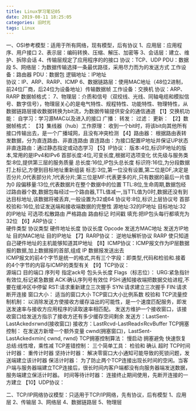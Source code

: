 ```yaml
---
title: Linux学习笔记05
date: 2019-08-11 18:25:05
categories: 旧时光
tags: Linux
---
```

一、OSI参考模型：适用于所有网络，现有模型，后有协议
1、应用层：应用程序、用户接口
2、表示层：编码转换、压缩、解压、加密等
3、会话层：建立、维护、拆除会话
4、传输层规定了应用程序的的接口
协议：TCP、UDP    PDU：数据段
5、网络层：为数据传输选择一条最优路径，采用尽力而为的发送方式
工作设备：路由器    PDU：数据包    逻辑地址：IP地址    
协议：IP、ARP、RARP、ICMP
6、数据链路层：使用MAC地址（48位2进制，前24位厂商，后24位为设备地址）传输数据帧 
工作设备：交换机    协议：ARP、RARP    数据帧格式：
7、物理层：介质和信号（双绞线、光线、同轴电缆和模拟信号、数字信号），物理层关心的是电气特性、规程特性、功能特性、物理特性，从数据链路层接收数据转换为bit流，为数据传输提供安全的通信通道
【1】交换机功能：
自学习：学习源MAC以及进入的接口
广播：
转发：
过滤：
更新：
【2】数据帧格式：
【3】集线器（hub）工作原理：
            收到一个bit时，将该bit向其他所有接口传输出去，是一个广播域网，且没有冲突检测
【4】路由器：
            根据路由表转发数据，分为直连路由、非直连路由
            直连路由：为接口配置IP地址并保证UP状态
            非直连路由：通过静态指定或动态学习
【5】IP协议： 
版本:4位,标识IP地址的版本,常用的是IPv4和IPv6
首部长度:4位,可变长度,根据可选项变化
优先级与服务类型:8位,提供第三层的服务质量
总长度:16位,IP包头总长度
标识符:16位,为分段数据打上标记,方便到目标地址重新组装
标志:3位,第一位没有设置,第二位是DF,决定是否分片,0代表部分片,1代表分片;第三位是MF:代表更多的片,只有数据的最后一片值为0
段偏移量:13位,代表数据片在整个数据中的位置
TTL:8位,生命周期,数据包经过路由器个数,数据包每经过一个路由器,TTL值减一,当TTL值为0时,数据还没有到达目标地址,该数据将被丢弃,一般设置为32或64
协议号:8位,标识上层协议号
首部校验和:16位,验证发送端和接收端数据的完整性
源地址:32的IP地址
目标地址:32的IP地址
可选项:松散路由 严格路由 路由标记 时间戳
填充:把IP包头每行都填充为32位
【6】ARP协议：      
硬件类型
协议类型
硬件地址长度
协议长度
Opcode
发送方MAC地址
发送方IP地址
目的MAC地址
目的IP地址
【7】RARP协议： 逆地址解析协议 RARP 使只知道自己硬件地址的主机能够知道其IP地址
【8】ICMP协议：ICMP报文作为IP层数据报的数据,加上数据报的首部,组成 IP 数据报发送出去   
ICMP报文的前4个字节是统一的格式,共有三个字段：即类型,代码和检验和.接着的4个字节的内容与ICMP的类型有关
【9】TCP协议：      
源端口
目的端口
序列号
指定ack号
包头头长度
Flags（标志位）：
URG:紧急指针有效位,标记紧急数据
ACK:确认序列号有效位
PSH:通知接收端把数据交给进程,不要在缓冲区中停留
RST:请求重新建立三次握手
SYN:请求建立三次握手
FIN:请求断开连接
窗口大小：
适当的窗口大小
TCP窗口大小比例系数
校验和 
TCP流量控制机制：
以消除发送方使接收方缓存溢出的可能性，是一个速度匹配服务，即发送发速率与接收方应用程序的读取速率相匹配。
发送方维护一个接收窗口，该接收窗口给发送方指示了接收方还有多少缓存空间剩余
发送方：LastSent-LastAcked≤rwnd(接收窗口)
接收方：LastRcvd-LastRead≤RcvBuffer 
TCP拥塞控制：
 在发送方新增一个额外变量 cwnd(拥塞窗口)，LastSent-LastAcked≤min{ cwnd, rwnd}
TCP拥塞控制算法：
    慢启动
    拥塞避免
    快速恢复
总结:线性增，乘性减
TCP差错控制：
三个简单工具：
    检验和
    确认
    超时
TCP时间计时器：
重传计时器
坚持计时器： 解决零窗口大小通知可能导致的死锁问题，发送端建立该计时器
保活计时器： 为了防止两个TCP连接出现长时间的空闲。当客户端与服务器端建立TCP连接后，很长时间内客户端都没有向服务器端发送数据，服务端建立保活计时器。
时间等待计时器： 连接终止期间使用，先断开连接的一方建立
【10】UDP协议：     
 
二、TCP/IP网络协议模型：只适用于TCP/IP网络，先有协议，后有模型
    1、应用层
    2、传输层
    3、网络层
    4、数据链路层
    5、物理层
